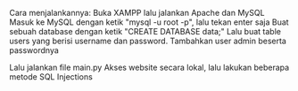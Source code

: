Cara menjalankannya:
Buka XAMPP lalu jalankan Apache dan MySQL
Masuk ke MySQL dengan ketik "mysql -u root -p", lalu tekan enter saja
Buat sebuah database dengan ketik "CREATE DATABASE data;"
Lalu buat table users yang berisi username dan password.
Tambahkan user admin beserta passwordnya

Lalu jalankan file main.py
Akses website secara lokal, lalu lakukan beberapa metode SQL Injections
